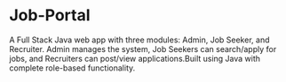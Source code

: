 # Job-Portal
A Full Stack Java web app with three modules: Admin, Job Seeker, and Recruiter. Admin manages the system, Job Seekers can search/apply for jobs, and Recruiters can post/view applications.Built using Java with complete role-based functionality.
